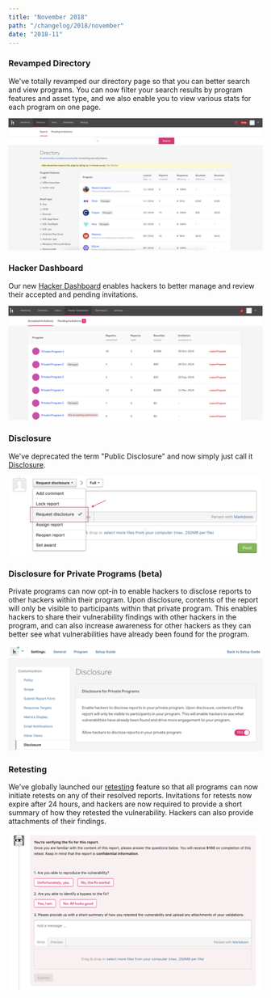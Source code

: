 ```yaml
---
title: "November 2018"
path: "/changelog/2018/november"
date: "2018-11"
---
```


### Revamped Directory
We've totally revamped our directory page so that you can better search and view programs. You can now filter your search results by program features and asset type, and we also enable you to view various stats for each program on one page. 

![new directory page](./images/nov_2018_directory.png)

### Hacker Dashboard
Our new [Hacker Dashboard](/hackers/hacker-dashboard.html) enables hackers to better manage and review their accepted and pending invitations. 

![Hacker Dashboard](./images/nov_2018_hacker-dashboard.png)

### Disclosure 
We've deprecated the term "Public Disclosure" and now simply just call it 
[Disclosure](/programs/disclosure.html).

![request disclosure](./images/nov_2018_disclosure.png)

### Disclosure for Private Programs (beta)
Private programs can now opt-in to enable hackers to disclose reports to other hackers within their program. Upon disclosure, contents of the report will only be visible to participants within that private program. This enables hackers to share their vulnerability findings with other hackers in the program, and can also increase awareness for other hackers as they can better see what vulnerabilities have already been found for the program. 

![disclosure settings](./images/nov_2018_disclosure-settings.png)

### Retesting 
We've globally launched our [retesting](/programs/retesting.html) feature so that all programs can now initiate retests on any of their resolved reports. Invitations for retests now expire after 24 hours, and hackers are now required to provide a short summary of how they retested the vulnerability. Hackers can also provide attachments of their findings.  

![Retesting](./images/nov_2018_retesting.png)
